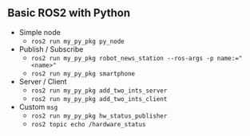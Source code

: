## Basic ROS2 with Python

* Simple node
  * `ros2 run my_py_pkg py_node`
* Publish / Subscribe
  * `ros2 run my_py_pkg robot_news_station --ros-args -p name:="<name>"`
  * `ros2 run my_py_pkg smartphone`
* Server / Client
  * `ros2 run my_py_pkg add_two_ints_server`
  * `ros2 run my_py_pkg add_two_ints_client`
* Custom `msg`
  * `ros2 run my_py_pkg hw_status_publisher`
  * `ros2 topic echo /hardware_status`

